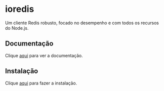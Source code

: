 # ioredis

Um cliente Redis robusto, focado no desempenho e com todos os recursos do Node.js.

## Documentação

Clique [aqui](https://github.com/luin/ioredis) para ver a documentação.

## Instalação

Clique [aqui](https://www.npmjs.com/package/ioredis) para fazer a instalação.